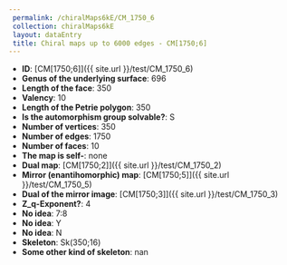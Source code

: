 ```yaml
--- 
 permalink: /chiralMaps6kE/CM_1750_6 
 collection: chiralMaps6kE
 layout: dataEntry
 title: Chiral maps up to 6000 edges - CM[1750;6]
---
```


- **ID**: [CM[1750;6]]({{ site.url }}/test/CM_1750_6)
- **Genus of the underlying surface**: 696
- **Length of the face**: 350
- **Valency**: 10
- **Length of the Petrie polygon**: 350
- **Is the automorphism group solvable?**: S
- **Number of vertices**: 350
- **Number of edges**: 1750
- **Number of faces**: 10
- **The map is self-**: none
- **Dual map**: [CM[1750;2]]({{ site.url }}/test/CM_1750_2)
- **Mirror (enantihomorphic) map**: [CM[1750;5]]({{ site.url }}/test/CM_1750_5)
- **Dual of the mirror image**: [CM[1750;3]]({{ site.url }}/test/CM_1750_3)
- **Z_q-Exponent?**: 4
- **No idea**:  7:8
- **No idea**: Y
- **No idea**: N
- **Skeleton**: Sk(350;16)
- **Some other kind of skeleton**: nan
